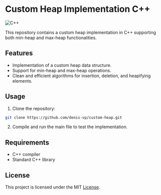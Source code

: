 # Custom Heap Implementation C++

![C++](https://img.shields.io/badge/#f34b7d)

This repository contains a custom heap implementation in C++ supporting both min-heap and max-heap functionalities.

## Features

- Implementation of a custom heap data structure.
- Support for min-heap and max-heap operations.
- Clean and efficient algorithms for insertion, deletion, and heapifying elements.

## Usage

1. Clone the repository:

```bash
git clone https://github.com/denis-vp/custom-heap.git
```

2. Compile and run the main file to test the implementation.

## Requirements

- C++ compiler
- Standard C++ library

## License

This project is licensed under the MIT [License](LICENSE).
